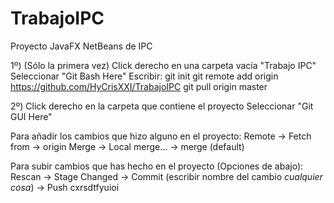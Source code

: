 ﻿# TrabajoIPC
Proyecto JavaFX NetBeans de IPC

1º) (Sólo la primera vez) Click derecho en una carpeta vacía "Trabajo IPC"
  Seleccionar "Git Bash Here"
  Escribir:
    git init
    git remote add origin https://github.com/HyCrisXXI/TrabajoIPC
    git pull origin master


2º) Click derecho en la carpeta que contiene el proyecto
  Seleccionar "Git GUI Here"

  Para añadir los cambios que hizo alguno en el proyecto:
    Remote -> Fetch from -> origin
    Merge -> Local merge... -> merge (default)

  Para subir cambios que has hecho en el proyecto (Opciones de abajo):
    Rescan -> Stage Changed -> Commit (escribir nombre del cambio *cualquier cosa*) -> Push
cxrsdtfyuioi